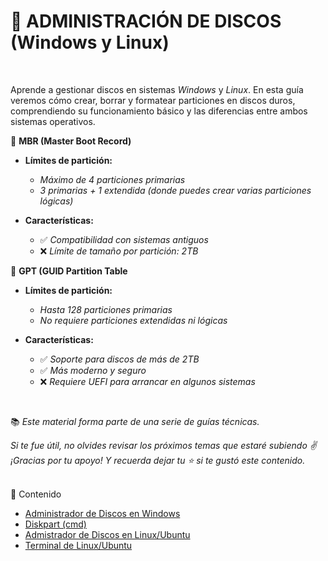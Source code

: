 # 💽 ADMINISTRACIÓN DE DISCOS (Windows y Linux)
<br>

Aprende a gestionar discos en sistemas *Windows* y *Linux*. En esta guía veremos cómo crear, borrar y formatear particiones en discos duros, comprendiendo su funcionamiento básico y las diferencias entre ambos sistemas operativos.
 
📌 **MBR (Master Boot Record)**

- **Límites de partición:**
  - *Máximo de 4 particiones primarias*
  - *3 primarias + 1 extendida (donde puedes crear varias particiones lógicas)*

- **Características:**
  - ✅ *Compatibilidad con sistemas antiguos*  
  - ❌ *Límite de tamaño por partición: 2TB*


📌 **GPT (GUID Partition Table**

- **Límites de partición:**
  - *Hasta 128 particiones primarias*
  - *No requiere particiones extendidas ni lógicas*

- **Características:**
  - ✅ *Soporte para discos de más de 2TB*  
  - ✅ *Más moderno y seguro*  
  - ❌ *Requiere *UEFI* para arrancar en algunos sistemas*


<br>

📚 *Este material forma parte de una serie de guías técnicas.*

*Si te fue útil, no olvides revisar los próximos temas que estaré subiendo ✌️*  
*¡Gracias por tu apoyo! Y recuerda dejar tu ⭐ si te gustó este contenido.*



<br>
📂 Contenido

- [Administrador de Discos en Windows](./admin_disk_windows/README.md)
- [Diskpart (cmd)](./diskpart_cmd/README.md)
- [Admistrador de Discos en Linux/Ubuntu](./admin_disk_linux/README.md)
- [Terminal de Linux/Ubuntu](./cmd.unix/README.md)
